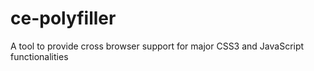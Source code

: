 # ce-polyfiller
A tool to provide cross browser support for major CSS3 and JavaScript functionalities
